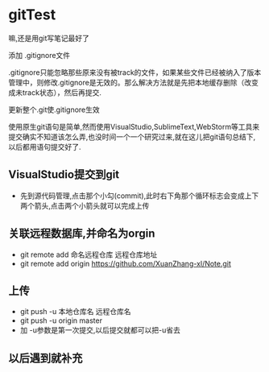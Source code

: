 # gitTest

嘛,还是用git写笔记最好了

添加 .gitignore文件

.gitignore只能忽略那些原来没有被track的文件，如果某些文件已经被纳入了版本管理中，则修改.gitignore是无效的。那么解决方法就是先把本地缓存删除（改变成未track状态），然后再提交.

更新整个.git使.gitignore生效

使用原生git语句是简单,然而使用VisualStudio,SublimeText,WebStorm等工具来提交确实不知道该怎么弄,也没时间一个一个研究过来,就在这儿把git语句总结下,以后都用语句提交好了.

## VisualStudio提交到git
- 先到源代码管理,点击那个小勾(commit),此时右下角那个循环标志会变成上下两个箭头,点击两个小箭头就可以完成上传

## 关联远程数据库,并命名为orgin
- git remote add 命名远程仓库 远程仓库地址
- git remote add origin https://github.com/XuanZhang-xl/Note.git


## 上传
- git push -u 本地仓库名 远程仓库名
- git push -u origin master
- 加 -u参数是第一次提交,以后提交就都可以把-u省去

## 以后遇到就补充

